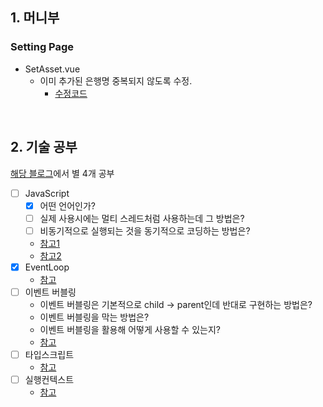 ## 1. 머니부
### Setting Page
- SetAsset.vue
  - 이미 추가된 은행명 중복되지 않도록 수정.
    - [수정코드](https://github.com/EunJaePark/moneyboo/commit/e1dc0db2c5e1654d947e77c4b94d73b048d8de8a)

<br/>

## 2. 기술 공부
[해당 블로그](https://realmojo.tistory.com/300)에서 별 4개 공부 
- [ ] JavaScript
  - [x] 어떤 언어인가?
  - [ ] 실제 사용시에는 멀티 스레드처럼 사용하는데 그 방법은?
  - [ ] 비동기적으로 실행되는 것을 동기적으로 코딩하는 방법은?
  - [참고1](https://realmojo.tistory.com/109)
  - [참고2](https://boxfoxs.tistory.com/294)
- [x] EventLoop
  - [참고](https://im-developer.tistory.com/113)
- [ ] 이벤트 버블링
  - 이벤트 버블링은 기본적으로 child -> parent인데 반대로 구현하는 방법은?
  - 이벤트 버블링을 막는 방법은?
  - 이벤트 버블링을 활용해 어떻게 사용할 수 있는지?
  - [참고](https://joshua1988.github.io/web-development/javascript/event-propagation-delegation/)
- [ ] 타입스크립트
  - [참고](https://hyunseob.github.io/2018/08/12/do-you-need-to-use-ts/)
- [ ] 실행컨텍스트
  - [참고](https://poiemaweb.com/js-execution-context)
<br/>
